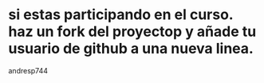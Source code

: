 # si estas participando en el curso. haz un fork del proyectop y añade tu usuario de github a una nueva linea.

andresp744